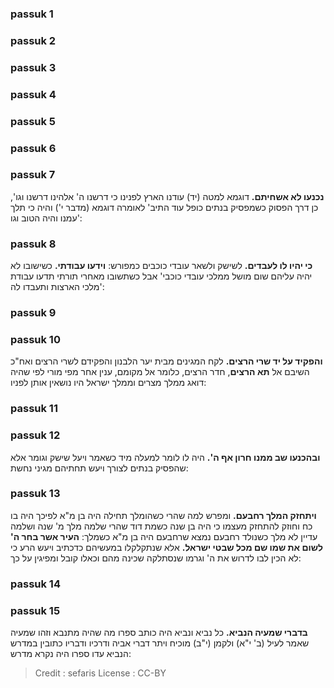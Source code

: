 
### passuk 1

### passuk 2

### passuk 3

### passuk 4

### passuk 5

### passuk 6

### passuk 7
<b>נכנעו לא אשחיתם.</b> דוגמא למטה (יד) עודנו הארץ לפנינו כי דרשנו ה' אלהינו דרשנו וגו', כן דרך הפסוק כשמפסיק בנתים כופל עוד התיב' לאומרה דוגמא (מדבר י') והיה כי תלך עמנו והיה הטוב וגו':

### passuk 8
<b>כי יהיו לו לעבדים.</b> לשישק ולשאר עובדי כוכבים כמפורש:
<b>וידעו עבודתי.</b> כשישובו לא יהיה עליהם שום מושל ממלכי עובדי כוכבי' אבל כשתשובו מאחרי תורתי תדעו עבודת מלכי הארצות ותעבדו לה':

### passuk 9

### passuk 10
<b>והפקיד על יד שרי הרצים.</b> לקח המגינים מבית יער הלבנון והפקידם לשרי הרצים ואח"כ השיבם אל <b>תא הרצים</b>, חדר הרצים, כלומר אל מקומם, ענין אחר מפי מורי לפי שהיה דואג ממלך מצרים וממלך ישראל היו נושאין אותן לפניו:

### passuk 11

### passuk 12
<b>ובהכנעו שב ממנו חרון אף ה'.</b> היה לו לומר למעלה מיד כשאמר ויעל שישק וגומר אלא שהפסיק בנתים לצורך ויעש תחתיהם מגיני נחשת:

### passuk 13
<b>ויתחזק המלך רחבעם.</b> ומפרש למה שהרי כשהומלך תחילה היה בן מ"א לפיכך היה בו כח וחוזק להתחזק מעצמו כי היה בן שנה כשמת דוד שהרי שלמה מלך מ' שנה ושלמה עדיין לא מלך כשנולד רחבעם נמצא שרחבעם היה בן מ"א כשמלך: 
<b>העיר אשר בחר ה' לשום את שמו שם מכל שבטי ישראל.</b> אלא שנתקלקלו במעשיהם כדכתיב ויעש הרע כי לא הכין לבו לדרוש את ה' וגרמו שנסתלקה שכינה מהם וכאלו קובל ומפיגין על כך:

### passuk 14

### passuk 15
<b>בדברי שמעיה הנביא.</b> כל נביא ונביא היה כותב ספרו מה שהיה מתנבא וזהו שמעיה שאמר לעיל (ב' י"א) ולקמן (י"ב) מוכיח ויתר דברי אביה ודרכיו ודבריו כתובין במדרש הנביא עדו ספרו היה נקרא מדרש:

>Credit : sefaris
>License : CC-BY